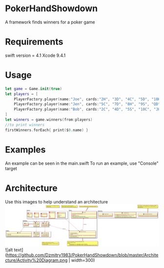 # PokerHandShowdown
A framework finds winners for a poker game

# Requirements
swift version = 4.1
Xcode 9.4.1

# Usage
```swift
let game = Game.init(true)
let players = [
	PlayerFactory.player(name:"Joe", cards:"2H", "3D", "4C", "5D", "10H")!,
	PlayerFactory.player(name:"Jen", cards:"5C", "7D", "8H", "9S", "QD")!,
	PlayerFactory.player(name:"Bob", cards:"2C", "4D", "5S", "10C", "JH")!,
]
let winners = game.winners(from:players)
//to print winners
firstWinners.forEach{ print($0.name) }
```

# Examples
An example can be seen in the main.swift
To run an example, use "Console" target

# Architecture
Use this images to help understand an architecture
![alt text](https://github.com/Dzmitry1983/PokerHandShowdown/blob/master/Architecture/Class%20Diagram.png "Class Diagram")
![alt text](https://github.com/Dzmitry1983/PokerHandShowdown/blob/master/Architecture/Activity%20Diagram.png | width=300)
